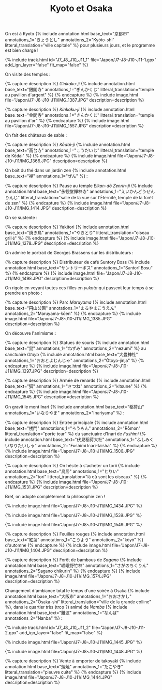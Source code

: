 ﻿---
title: "Kyoto et Osaka"
permalink: /Japon/J7-J8-J10-J11/
sidebar:
  nav: "japon"
enable_tracks: true
---

On est à Kyoto
{% include annotation.html base_text="京都市" annotations_1="きょうとし" annotations_2="Kyōto-shi" litteral_translation="ville capitale" %}
pour plusieurs jours, et le programme est bien chargé !

{% include track.html id="J7_J8_J10_J11_1" file="Japon/J7-J8-J10-J11-1.gpx" add_ign_layer="false" fit_map="false" %}

On visite des temples :

{% capture description %}
*Ginkaku-ji*
{% include annotation.html base_text="銀閣寺" annotations_1="ぎんかくじ" litteral_translation="temple au pavillon d'argent" %}
{% endcapture %}
{% include image.html file="Japon/J7-J8-J10-J11/IMG_1387.JPG" description=description %}

{% capture description %}
*Kinkaku-ji*
{% include annotation.html base_text="金閣寺" annotations_1="きんかくじ" litteral_translation="temple au pavillon d'or" %}
{% endcapture %}
{% include image.html file="Japon/J7-J8-J10-J11/IMG_1557.JPG" description=description %}

On fait des châteaux de sable :

{% capture description %}
*Kōdai-ji*
{% include annotation.html base_text="高台寺" annotations_1="こうだいじ" litteral_translation="temple de Kōdai" %}
{% endcapture %}
{% include image.html file="Japon/J7-J8-J10-J11/IMG_1366.JPG" description=description %}

On boit du thé dans un jardin zen
{% include annotation.html base_text="禅" annotations_1="ぜん" %} :

{% capture description %}
Pause au temple *Eikan-dō Zenrin-ji*
{% include annotation.html base_text="永観堂禅林寺" annotations_1="えいかんどうぜんりんじ" litteral_translation="salle de la vue sur l'Éternité, temple de la forêt de zen" %}
{% endcapture %}
{% include image.html file="Japon/J7-J8-J10-J11/IMG_1414.JPG" description=description %}

On se sustente :

{% capture description %}
Yakitori
{% include annotation.html base_text="焼き鳥" annotations_1="やきとり" litteral_translation="oiseau grillé" %}
{% endcapture %}
{% include image.html file="Japon/J7-J8-J10-J11/IMG_1378.JPG" description=description %}

On admire le portrait de Georges Brassens sur les distributeurs :

{% capture description %}
Distributeur de café Suntory Boss
{% include annotation.html base_text="サントリーボス" annotations_1="Santorī Bosu" %}
{% endcapture %}
{% include image.html file="Japon/J7-J8-J10-J11/IMG_1498.JPG" description=description %}

On rigole en voyant toutes ces filles en *yukata* qui passent leur temps à se prendre en photo :

{% capture description %}
Parc *Maruyama*
{% include annotation.html base_text="円山公園" annotations_1="まるやまこうえん" annotations_2="Maruyama-kōen" %}
{% endcapture %}
{% include image.html file="Japon/J7-J8-J10-J11/IMG_1385.JPG" description=description %}

On découvre l'animisme :

{% capture description %}
Statues de souris
{% include annotation.html base_text="鼠" annotations_1="ねずみ" annotations_2="nezumi" %}
au sanctuaire *Otoyo*
{% include annotation.html base_text="大豊神社" annotations_1="おおとよじんじゃ" annotations_2="Ōtoyo-jinja" %}
{% endcapture %}
{% include image.html file="Japon/J7-J8-J10-J11/IMG_1397.JPG" description=description %}

{% capture description %}
Armée de renards
{% include annotation.html base_text="狐" annotations_1="きつね" annotations_2="kitsune" %}
{% endcapture %}
{% include image.html file="Japon/J7-J8-J10-J11/IMG_1545.JPG" description=description %}

On gravit le mont Inari
{% include annotation.html base_text="稲荷山" annotations_1="いなりやま" annotations_2="Inariyama" %} :

{% capture description %}
Entrée principale
{% include annotation.html base_text="楼門" annotations_1="ろうもん" annotations_2="Rōmon" litteral_translation="porte tour" %}
du sanctuaire d'Inari de *Fushimi*
{% include annotation.html base_text="伏見稲荷大社" annotations_1="ふしみくいなりたいしゃ" annotations_2="Fushimi Inari-taisha" %}
{% endcapture %}
{% include image.html file="Japon/J7-J8-J10-J11/IMG_1506.JPG" description=description %}

{% capture description %}
On hésite à s'acheter un torii
{% include annotation.html base_text="鳥居" annotations_1="とりい" annotations_2="torī" litteral_translation="là où sont les oiseaux" %}
{% endcapture %}
{% include image.html file="Japon/J7-J8-J10-J11/IMG_1531.JPG" description=description %}

Bref, on adopte complètement la philosophie zen !

{% include image.html file="Japon/J7-J8-J10-J11/IMG_1434.JPG" %}

{% include image.html file="Japon/J7-J8-J10-J11/IMG_1539.JPG" %}

{% include image.html file="Japon/J7-J8-J10-J11/IMG_1549.JPG" %}

{% capture description %}
Feuilles rouges
{% include annotation.html base_text="紅葉" annotations_1="こうよう" annotations_2="kōyō" %}
d'automne
{% endcapture %}
{% include image.html file="Japon/J7-J8-J10-J11/IMG_1404.JPG" description=description %}

{% capture description %}
Forêt de bambous de *Sagano*
{% include annotation.html base_text="嵯峨野竹林" annotations_1="さがのちくりん" annotations_2="Sagano chikurin" %}
{% endcapture %}
{% include image.html file="Japon/J7-J8-J10-J11/IMG_1574.JPG" description=description %}

Changement d'ambiance total le temps d'une soirée à Osaka
{% include annotation.html base_text="大阪市" annotations_1="おおさかし" annotations_2="Ōsaka-shi" litteral_translation="ville de la grande colline" %},
dans le quartier très (trop ?) animé de *Namba*
{% include annotation.html base_text="難波" annotations_1="なんば" annotations_2="Nanba" %} :

{% include track.html id="J7_J8_J10_J11_2" file="Japon/J7-J8-J10-J11-2.gpx" add_ign_layer="false" fit_map="false" %}

{% include image.html file="Japon/J7-J8-J10-J11/IMG_1445.JPG" %}

{% include image.html file="Japon/J7-J8-J10-J11/IMG_1448.JPG" %}

{% capture description %}
Vente à emporter de takoyaki
{% include annotation.html base_text="蛸焼" annotations_1="たこやき" litteral_translation="pieuvre cuite" %}
{% endcapture %}
{% include image.html file="Japon/J7-J8-J10-J11/IMG_1444.JPG" description=description %}
